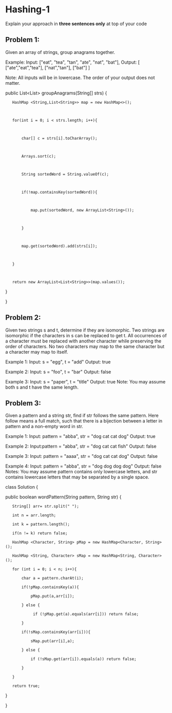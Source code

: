 # Hashing-1
Explain your approach in **three sentences only** at top of your code


## Problem 1:
Given an array of strings, group anagrams together.

Example:
Input: ["eat", "tea", "tan", "ate", "nat", "bat"],
Output:
[
  ["ate","eat","tea"],
  ["nat","tan"],
  ["bat"]
]

Note:
All inputs will be in lowercase.
The order of your output does not matter.


 public List<List<String>> groupAnagrams(String[] strs) {



       HashMap <String,List<String>> map = new HashMap<>();



       for(int i = 0; i < strs.length; i++){



           char[] c = strs[i].toCharArray();



           Arrays.sort(c);



           String sortedWord = String.valueOf(c);



           if(!map.containsKey(sortedWord)){



               map.put(sortedWord, new ArrayList<String>());



           }



           map.get(sortedWord).add(strs[i]);



       }



       return new ArrayList<List<String>>(map.values());



   }



}

## Problem 2:
Given two strings s and t, determine if they are isomorphic.
Two strings are isomorphic if the characters in s can be replaced to get t.
All occurrences of a character must be replaced with another character while preserving the order of characters. No two characters may map to the same character but a character may map to itself.

Example 1:
Input: s = "egg", t = "add"
Output: true

Example 2:
Input: s = "foo", t = "bar"
Output: false

Example 3:
Input: s = "paper", t = "title"
Output: true
Note:
You may assume both s and t have the same length.

## Problem 3:
Given a pattern and a string str, find if str follows the same pattern.
Here follow means a full match, such that there is a bijection between a letter in pattern and a non-empty word in str.

Example 1:
Input: pattern = "abba", str = "dog cat cat dog"
Output: true

Example 2:
Input:pattern = "abba", str = "dog cat cat fish"
Output: false

Example 3:
Input: pattern = "aaaa", str = "dog cat cat dog"
Output: false

Example 4:
Input: pattern = "abba", str = "dog dog dog dog"
Output: false
Notes:
You may assume pattern contains only lowercase letters, and str contains lowercase letters that may be separated by a single space.

class Solution {

   public boolean wordPattern(String pattern, String str) {

       String[] arr= str.split(" ");

       int n = arr.length;

       int k = pattern.length();

       if(n != k) return false;

       HashMap <Character, String> pMap = new HashMap<Character, String>();

       HashMap <String, Character> sMap = new HashMap<String, Character>();

       for (int i = 0; i < n; i++){

           char a = pattern.charAt(i);

           if(!pMap.containsKey(a)){

               pMap.put(a,arr[i]);

           } else {

                if (!pMap.get(a).equals(arr[i])) return false;

           }

           if(!sMap.containsKey(arr[i])){

               sMap.put(arr[i],a);

           } else {

               if (!sMap.get(arr[i]).equals(a)) return false;

           }

       }

       return true;

   }

}
